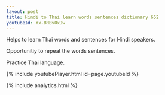 ```yaml
---
layout: post
title: Hindi to Thai learn words sentences dictionary 652 
youtubeId: Yx-BRBvOxJw
---
```

 
 
Helps to learn Thai words and sentences for Hindi speakers.

Opportunitiy to repeat the words sentences. 

Practice Thai language. 
 
{% include youtubePlayer.html id=page.youtubeId %}
 
 
{% include analytics.html %}